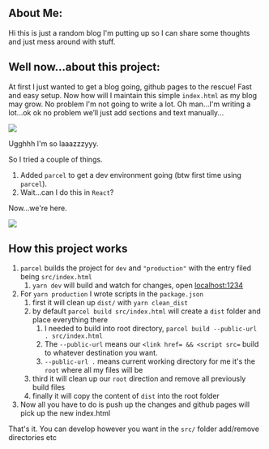 ## About Me:
Hi this is just a random blog I'm putting up so I can share some thoughts and just mess around with stuff.

## Well now...about this project:
At first I just wanted to get a blog going, github pages to the rescue! Fast and easy setup.
Now how will I maintain this simple `index.html` as my blog may grow. No problem I'm not going to write a lot. Oh man...I'm writing a lot...ok ok no problem we’ll just add sections and text manually...


![](https://media.giphy.com/media/VMtTNzgBjvlHG/giphy.gif)

Ugghhh I'm so laaazzzyyy.

So I tried a couple of things.
1. Added `parcel` to get a dev environment going (btw first time using `parcel`).
2. Wait...can I do this in `React`?

Now...we're here.

![](https://media.giphy.com/media/NGlCb2KWvKe4g/giphy.gif)

## How this project works

1. `parcel` builds the project for `dev` and `"production"` with the entry filed being `src/index.html`
    1. `yarn dev` will build and watch for changes, open [localhost:1234](http://localhost:1234)
2. For `yarn production` I wrote scripts in the `package.json`
    1. first it will clean up `dist/` with `yarn clean_dist`
    2. by default `parcel build src/index.html` will create a `dist` folder and place everything there
        1. I needed to build into root directory, `parcel build --public-url . src/index.html`
        2. The `--public-url` means our `<link href= && <script src=` build to whatever destination you want.
        3. `--public-url .` means current working directory for me it's the `root` where all my files will be
    3. third it will clean up our `root` direction and remove all previously build files
    4. finally it will copy the content of `dist` into the root folder
3. Now all you have to do is push up the changes and github pages will pick up the new index.html
    
That's it. You can develop however you want in the `src/` folder add/remove directories etc

